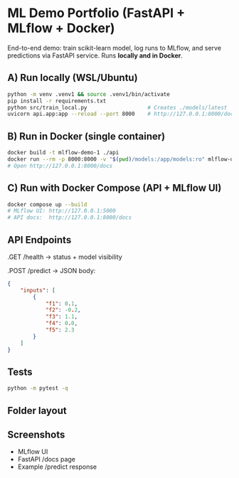 # ML Demo Portfolio (FastAPI + MLflow + Docker)

End-to-end demo: train scikit-learn model, log runs to MLflow, and serve predictions via FastAPI service. Runs **locally and in Docker**.

## A) Run locally (WSL/Ubuntu)

```bash
python -m venv .venv1 && source .venv1/bin/activate
pip install -r requirements.txt
python src/train_local.py                   # Creates ./models/latest
uvicorn api.app:app --reload --port 8000    # http://127.0.0.1:8000/docs
```

## B) Run in Docker (single container)

```bash
docker build -t mlflow-demo-1 ./api
docker run --rm -p 8000:8000 -v "$(pwd)/models:/app/models:ro" mlflow-demo-1
# Open http://127.0.0.1:8000/docs
```

## C) Run with Docker Compose (API + MLflow UI)

```bash
docker compose up --build
# MLflow UI: http://127.0.0.1:5000
# API docs:  http://127.0.0.1:8000/docs
```

## API Endpoints

.GET /health -> status + model visibility

.POST /predict -> JSON body:

```json
{
    "inputs": [
        {
            "f1": 0.1,
            "f2": -0.2,
            "f3": 1.1,
            "f4": 0.0,
            "f5": 2.3
        }
    ]
}
```

## Tests

```bash
python -m pytest -q
```

## Folder layout

## Screenshots

- MLflow UI
- FastAPI /docs page
- Example /predict response